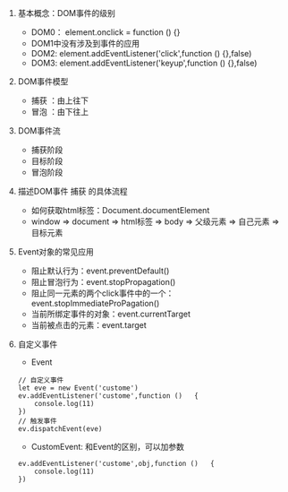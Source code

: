 1. 基本概念：DOM事件的级别
    - DOM0： element.onclick = function () {}
    - DOM1中没有涉及到事件的应用
    - DOM2: element.addEventListener('click',function () {},false)
    - DOM3: element.addEventListener('keyup',function () {},false)

2. DOM事件模型
    - 捕获 ：由上往下
    - 冒泡 ：由下往上

3. DOM事件流
    - 捕获阶段
    - 目标阶段
    - 冒泡阶段
4. 描述DOM事件 捕获 的具体流程
    - 如何获取html标签：Document.documentElement
    - window => document => html标签 => body => 父级元素 => 自己元素 => 目标元素
5. Event对象的常见应用
    - 阻止默认行为：event.preventDefault()
    - 阻止冒泡行为：event.stopPropagation()
    - 阻止同一元素的两个click事件中的一个：event.stopImmediateProPagation()
    - 当前所绑定事件的对象：event.currentTarget
    - 当前被点击的元素：event.target
6. 自定义事件
    - Event

    ```
    // 自定义事件
    let eve = new Event('custome')
    ev.addEventListener('custome',function ()   {
        console.log(11)
    })
    // 触发事件
    ev.dispatchEvent(eve)

    ```
    - CustomEvent: 和Event的区别，可以加参数

    ```
    ev.addEventListener('custome',obj,function ()   {
        console.log(11)
    })
    ```
